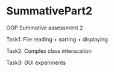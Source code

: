 # SummativePart2
OOP Summative assessment 2

Task1: File reading + sorting + displaying

Task2: Complex class interacation

Task3: GUI experiments 
